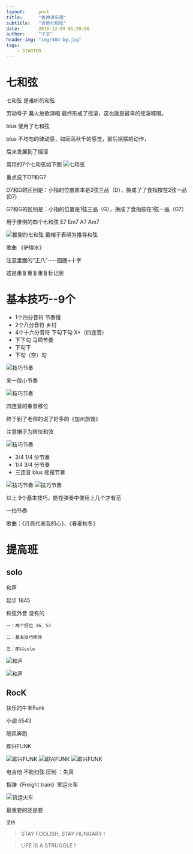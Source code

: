 ```yaml
---
layout:     post
title:      "男神讲乐理"
subtitle:   "吉他七和弦"
date:       2016-12-09 01:59:00
author:     "子文"
header-img: "img/404-bg.jpg"
tags:
    - STARTER
---
```




# 七和弦

七和弦 是难听的和弦

劳动号子 篝火放歌演唱 最终形成了摇滚，这也就是最早的摇滚喊唱。

blus 使用了七和弦

blus 不均匀的律动感，如同荡秋千的感觉，前后摇摆的动作，

后来发展到了摇滚

常用的7个七和弦如下图
![七和弦](/img/2016-12-09/IMG_2228.JPG)

重点说下D7和G7

D7和D的区别是：小指的位置原本是2弦三品（D），换成了了食指按在2弦一品(D7)

G7和G的区别是：小指的位置是1弦三品（G），换成了食指按在1弦一品（G7）

用于推倒的四个七和弦 E7  Em7  A7  Am7

![推倒的七和弦](/img/2016-12-09/IMG_2229.JPG)
戴帽子表明为推导和弦


歌曲
《驴得水》

注意里面的“王八”----圆圈+十字 

这是重复重复重复标记奥

# 基本技巧--9个

* 1个四分音符     节奏慢
* 2个八分音符     乡村 
* 4个十六分音符 下勾下勾   X*（四连音）
* 下下勾          马蹄节奏
* 下勾下  
* 下勾（空）勾    

![技巧节奏](/img/2016-12-09/IMG_2231.JPG)

来一段小节奏

![技巧节奏](/img/2016-12-09/IMG_2234.JPG)

四连音的重音移位

终于到了老师的说了好多的《加州旅馆》

注意帽子为转位和弦

![技巧节奏](/img/2016-12-02/WechatIMG3.jpeg)

* 3/4 1/4 分节奏
* 1/4 3/4 分节奏
* 三连音  blus 摇摆节奏

![技巧节奏](/img/2016-12-09/IMG_2236.JPG)
![技巧节奏](/img/2016-12-09/IMG_2237.JPG)

以上 9个基本技巧，能在弹奏中使用上几个才有范

一拍节奏

歌曲：《月亮代表我的心》、《春夏秋冬》

# 提高班

## solo

和声

起步  1645

和弦外音   没有的

```
一：两个把位 16、53

二：基本技巧修饰

三：即兴solo

```

![和声](/img/2016-12-09/IMG_2239.JPG)

![和声](/img/2016-12-09/IMG_2241.JPG)
## RocK
快乐的牛羊Funk

小调   6543

随风奔跑
  
即兴FUNK
  
![即兴FUNK](/img/2016-12-09/IMG_2245.JPG)
![即兴FUNK](/img/2016-12-09/IMG_2246.JPG)
![即兴FUNK](/img/2016-12-09/WechatIMG9.jpeg)

电吉他  不能扫弦  压制  ：失真


指弹《Freight train》货运火车

![货运火车](/img/2016-12-09/IMG_2250.JPG)


最重要的还是要 

```
坚持
```


>  STAY FOOLISH, STAY HUNGARY !


>  LIFE IS A STRUGGLE !



























